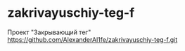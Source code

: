 # zakrivayuschiy-teg-f
Проект "Закрывающий тег"   https://github.com/AlexanderAl1fe/zakrivayuschiy-teg-f.git
